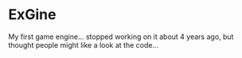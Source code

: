 ExGine
======

My first game engine... stopped working on it about 4 years ago, but thought people might like a look at the code...